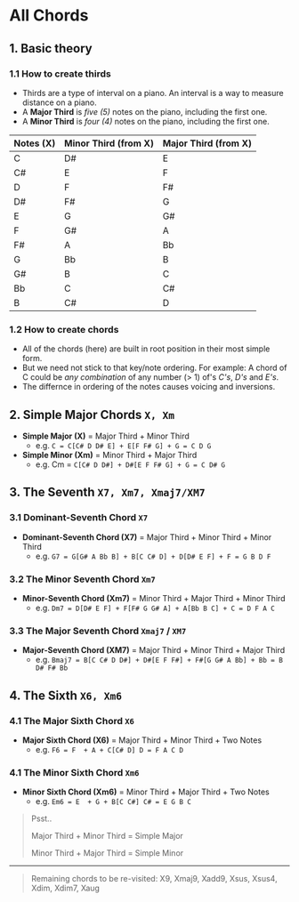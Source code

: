 # All Chords

## 1. Basic theory

### 1.1 How to create thirds

- Thirds are a type of interval on a piano. An interval is a way to measure distance on a piano.
- A **Major Third** is _five (5)_ notes on the piano, including the first one.
- A **Minor Third** is _four (4)_ notes on the piano, including the first one.

| Notes (X) | Minor Third (from X) | Major Third (from X) |
| --------- | -------------------- | -------------------- |
| C         | D#                   | E                    |
| C#        | E                    | F                    |
| D         | F                    | F#                   |
| D#        | F#                   | G                    |
| E         | G                    | G#                   |
| F         | G#                   | A                    |
| F#        | A                    | Bb                   |
| G         | Bb                   | B                    |
| G#        | B                    | C                    |
| Bb        | C                    | C#                   |
| B         | C#                   | D                    |

### 1.2 How to create chords

- All of the chords (here) are built in root position in their most simple form.
- But we need not stick to that key/note ordering. For example: A chord of C could be _any combination_ of any number (> 1) of's _C's_, _D's_ and _E's_.
- The differnce in ordering of the notes causes voicing and inversions.

## 2. Simple Major Chords `X, Xm`

- **Simple Major (X)** = Major Third + Minor Third
  - e.g. `C = C[C# D D# E] + E[F F# G] + G = C D G`
- **Simple Minor (Xm)** = Minor Third + Major Third
  - e.g. Cm = `C[C# D D#] + D#[E F F# G] + G = C D# G`
  
## 3. The Seventh `X7, Xm7, Xmaj7/XM7`

### 3.1 Dominant-Seventh Chord `X7`

- **Dominant-Seventh Chord (X7)** = Major Third + Minor Third + Minor Third
  - e.g. `G7 = G[G# A Bb B] + B[C C# D] + D[D# E F] + F = G B D F`

### 3.2 The Minor Seventh Chord `Xm7`

- **Minor-Seventh Chord (Xm7)** = Minor Third + Major Third + Minor Third
  - e.g. `Dm7 = D[D# E F] + F[F# G G# A] + A[Bb B C] + C = D F A C`

### 3.3 The Major Seventh Chord `Xmaj7` / `XM7`

- **Major-Seventh Chord (XM7)** = Major Third + Minor Third + Major Third
  - e.g. `Bmaj7 = B[C C# D D#] + D#[E F F#] + F#[G G# A Bb] + Bb = B D# F# Bb`

## 4. The Sixth `X6, Xm6`

### 4.1 The Major Sixth Chord `X6`

- **Major Sixth Chord (X6)** = Major Third + Minor Third + Two Notes
  - e.g. `F6 = F  + A + C[C# D] D = F A C D`

### 4.1 The Minor Sixth Chord `Xm6`

- **Minor Sixth Chord (Xm6)** = Minor Third + Major Third + Two Notes
  - e.g. `Em6 = E  + G + B[C C#] C# = E G B C`

> Psst..
>  
> Major Third + Minor Third = Simple Major
>  
> Minor Third + Major Third = Simple Minor

---

> Remaining chords to be re-visited: X9, Xmaj9, Xadd9, Xsus, Xsus4, Xdim, Xdim7, Xaug
